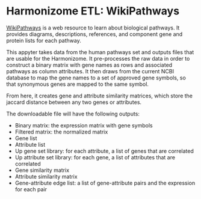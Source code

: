 # Harmonizome ETL: WikiPathways

[WikiPathways](https://www.wikipathways.org/index.php/WikiPathways) is a web resource to learn about biological pathways. It provides diagrams, descriptions, references, and component gene and protein lists for each pathway.

This appyter takes data from the human pathways set and outputs files that are usable for the Harmonizome. It pre-processes the raw data  in order to construct a binary matrix with gene names as rows and associated pathways as column attributes. It then draws from the current NCBI database to map the gene names to a set of approved gene symbols, so that synonymous genes are mapped to the same symbol. 

From here, it creates gene and attribute similarity matrices, which store the jaccard distance between any two genes or attributes. 

The downloadable file will have the following outputs:
* Binary matrix: the expression matrix with gene symbols
* Filtered matrix: the normalized matrix
* Gene list
* Attribute list 
* Up gene set library: for each attribute, a list of genes that are correlated
* Up attribute set library: for each gene, a list of attributes that are correlated
* Gene similarity matrix
* Attribute similarity matrix
* Gene-attribute edge list: a list of gene-attribute pairs and the expression for each pair 
